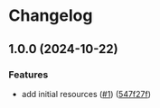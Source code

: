 # Changelog

## 1.0.0 (2024-10-22)


### Features

* add initial resources ([#1](https://github.com/CloudNationHQ/terraform-azure-fdfwp/issues/1)) ([547f27f](https://github.com/CloudNationHQ/terraform-azure-fdfwp/commit/547f27f5b955ebc71cf3f4ab0851899478a623b5))
